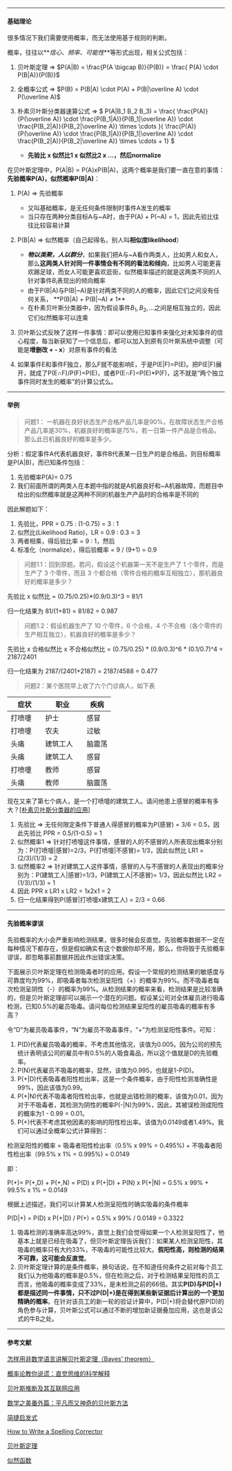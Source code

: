 

---
#### 基础理论

很多情况下我们需要使用概率，而无法使用基于规则的判断。

概率，往往以**_信心、频率、可能性_**等形式出现，相关公式包括：

1. 贝叶斯定理  ⇒ $P(A|B) = \frac{P(A \bigcap B)}{P(B)} = \frac{  P(A) \cdot P(B|A)}{P(B)}$

1. 全概率公式 ⇒  $P(B) = P(B|A) \cdot P(A) + P(B|\overline A) \cdot P(\overline A)$

1. 朴素贝叶斯分类器速算公式 ⇒ $ P(A|B_1 B_2 B_3) = \frac{ \frac{P(A)}{P(\overline A)} \cdot \frac{P(B_1|A)}{P(B_1|\overline A)} \cdot \frac{P(B_2|A)}{P(B_2|\overline A)} \times \cdots }{ \frac{P(A)}{P(\overline A)} \cdot \frac{P(B_1|A)}{P(B_1|\overline A)} \cdot \frac{P(B_2|A)}{P(B_2|\overline A)} \times \cdots  + 1} $
	- **先验比 x 似然比1 x 似然比2 x ...，然后normalize** 

在贝叶斯定理中，P(A|B) ∝ P(A)xP(B|A)，这两个概率是我们要一直在意的事情：**先验概率P(A)，似然概率P(B|A)**：

1. P(A) ⇒ 先验概率
	- 又叫基础概率，是无任何条件限制时事件A发生的概率
	- 当只存在两种分类目标A与~A时，由于P(A) + P(~A) = 1，因此先验比往往比较容易计算

1. P(B|A) ⇒ 似然概率（自己起得名，别人叫**相似度likelihood**）
	- **_物以类聚，人以群分_**，如果我们把A与~A看作两类人，比如男人和女人，那么**这两类人针对同一件事情会有不同的看法和倾向**，比如男人可能更喜欢踢足球，而女人可能更喜欢逛街，似然概率描述的就是这两类不同的人针对事件$B_i$表现出的倾向概率
	- 由于P(B|A)与P(B|~A)是针对两类不同的人的概率，因此它们之间没有任何关系， **P(B|A) + P(B|~A) ≠ 1**
	- 在朴素贝叶斯分类器中，因为假设事件$B_1, B_2, ...$之间是相互独立的，因此它们似然概率可以连乘
1. 贝叶斯公式反映了这样一件事情：即可以使用已知事件来强化对未知事件的信心程度，每当新获知了一个信息后，都可以加入到原有贝叶斯系统中调整（可能是**增删改 + - x**）对原有事件的看法

1. 如果事件E和事件F独立，那么F就不能影响E，于是P(E|F)=P(E)。把P(E|F)展开，就成了P(E∩F)/P(F)=P(E)，或者P(E∩F)=P(E)*P(F)，这不就是“两个独立事件同时发生的概率”的计算公式么。

---
#### 举例

>问题1： 一机器在良好状态生产合格产品几率是90%，在故障状态生产合格产品几率是30%，机器良好的概率是75%，若一日第一件产品是合格品，那么此日机器良好的概率是多少。 

分析：假定事件A代表机器良好，事件B代表某一日生产的是合格品，则目标概率是P(A|B)，而已知条件包括：

1. 先验概率P(A)= 0.75
2. 我们前面所谓的两类人在本题中指的就是A机器良好和~A机器故障，而题目中给出的似然概率就是这两种不同的机器生产产品时的合格率是不同的

因此解题如下：

1. 先验比，PPR = 0.75 : (1-0.75) = 3 : 1
2. 似然比(Likelihood Ratio)，LR = 0.9 : 0.3 = 3
3. 两者相乘，得后验比率 = 9 : 1，然后
4. 标准化（normalize），得后验概率 = 9 / (9+1) = 0.9


>问题1.1：回到原题。若问，假设这个机器第一天不是生产了 1 个零件，而是生产了 3 个零件，而且 3 个都合格（零件合格的概率互相独立），那机器良好的概率是多少？

先验比 x 似然比 =  (0.75/0.25)*(0.9/0.3)^3 = 81/1

归一化结果为 81/(1+81) = 81/82 = 0.987

>问题1.2：假设机器生产了 10 个零件，6 个合格，4 个不合格（各个零件的生产相互独立），机器良好的概率是多少？

先验比 x 合格似然比 x 不合格似然比 = (0.75/0.25) * (0.9/0.3)^6 * (0.1/0.7)^4 = 2187/2401

归一化结果为 2187/(2401+2187) = 2187/4588 = 0.477


>问题2：某个医院早上收了六个门诊病人，如下表

|症状　　| 职业　　　|疾病   |
|---    |---      |---     |
|打喷嚏　| 护士　　　| 感冒  |
|打喷嚏　| 农夫　　　| 过敏  |
|头痛　　| 建筑工人　| 脑震荡 |
|头痛　　| 建筑工人　| 感冒  |
|打喷嚏　| 教师　　　| 感冒  |
|头痛　　| 教师　　　| 脑震荡 |

现在又来了第七个病人，是一个打喷嚏的建筑工人。请问他患上感冒的概率有多大？[[朴素贝叶斯分类器的应用]](http://www.ruanyifeng.com/blog/2013/12/naive_bayes_classifier.html)

1. 先验比 ⇒ 无任何限定条件下普通人得感冒的概率为P(感冒) = 3/6 = 0.5，因此先验比 PPR = 0.5/(1-0.5) = 1
2. 似然概率1 ⇒ 针对打喷嚏这件事情，感冒的人的不感冒的人所表现出概率分别为：P(打喷嚏|感冒)=2/3，P(打喷嚏|不感冒)= 1/3，因此似然比 LR1 = (2/3)/(1/3) = 2
3. 似然概率2 ⇒ 针对建筑工人这件事情，感冒的人与不感冒的人表现出的概率分别为：P(建筑工人|感冒)=1/3，P(建筑工人|不感冒)= 1/3，因此似然比 LR2 = (1/3)/(1/3) = 1
4. 因此 PPR x LR1 x LR2 = 1x2x1 = 2
5. 归一化结果得到P(感冒|打喷嚏x建筑工人) = 2/3 = 0.66

---
#### 先验概率谬误

先验概率的大小会严重影响检测结果，很多时候会反直觉。先验概率数据不一定在每种情况下都存在，但是假如确实有这个数据你却不用，那么，你将毁于先验概率谬误，即忽略事前数据并因此作出错误决策。

下面展示贝叶斯定理在检测吸毒者时的应用。假设一个常规的检测结果的敏感度与可靠度均为99%，即吸毒者每次检测呈阳性（+）的概率为99%。而不吸毒者每次检测呈阴性（-）的概率为99%。从检测结果的概率来看，检测结果是比较准确的，但是贝叶斯定理卻可以揭示一个潜在的问题。假设某公司对全体雇员进行吸毒检测，已知0.5%的雇员吸毒。请问每位检测结果呈阳性的雇员吸毒的概率有多高？

令“D”为雇员吸毒事件，“N”为雇员不吸毒事件，“+”为检测呈阳性事件。可知：

1. P(D)代表雇员吸毒的概率，不考虑其他情况，该值为0.005。因为公司的预先统计表明该公司的雇员中有0.5%的人吸食毒品，所以这个值就是D的先验概率。
2. P(N)代表雇员不吸毒的概率，显然，该值为0.995，也就是1-P(D)。
3. P(+|D)代表吸毒者阳性检出率，这是一个条件概率，由于阳性检测准确性是99%，因此该值为0.99。
4. P(+|N)代表不吸毒者阳性检出率，也就是出错检测的概率，该值为0.01，因为对于不吸毒者，其检测为阴性的概率P(-|N)为99%，因此，其被误检测成阳性的概率为1 - 0.99 = 0.01。
5. P(+)代表不考虑其他因素的影响的阳性检出率。该值为0.0149或者1.49%。我们可以通过全概率公式计算得到：


检测呈阳性的概率  = 吸毒者阳性检出率（0.5% x 99% = 0.495%) + 不吸毒者阳性检出率（99.5% x 1% = 0.995%) = 0.0149

即：

P(+)= P(+,D) + P(+,N) = P(D) x P(+|D) + P(N) x P(+|N)
= 0.5% x 99% + 99.5% x 1%
= 0.0149

根据上述描述，我们可以计算某人检测呈阳性时确实吸毒的条件概率

P(D|+)  = P(D) x P(+|D) / P(+)
= 0.5% x 99% / 0.0149
= 0.3322

1. 吸毒检测的准确率高达99%，直觉上我们会觉得如果一个人检测呈阳性了，他基本上就是已经在吸毒了，但贝叶斯定理告诉我们：如果某人检测呈阳性，其吸毒的概率只有大约33%，不吸毒的可能性比较大。**假阳性高，则检测的结果不可靠，这可能会反直觉**。
2. 贝叶斯定理计算的是条件概率，换句话说，在不知道任何条件之前对每个员工我们认为他吸毒的概率是0.5%，但在检测之后，对于检测结果呈阳性的员工而言，他吸毒的概率变成了33%，是未检测之前的66倍。其实**P(D)与P(D|+)都是描述同一件事情，只不过P(D|+)是在得到某些新证据后计算出的一个更加精确的概率**。在针对该员工的新一轮的验证计算中，P(D|+)将会替代原P(D)的角色参与计算，贝叶斯公式可以通过不断的增加新证据叠加应用，这也是该公式的牛B之处。

---
#### 参考文献

[怎样用非数学语言讲解贝叶斯定理（Bayes' theorem）](https://www.zhihu.com/question/19725590/answer/32177811#)

[概率论教你说谎：直觉思维的科学解释](http://www.matrix67.com/blog/archives/2517)

[贝叶斯推断及其互联网应用](http://www.ruanyifeng.com/blog/2011/08/bayesian_inference_part_one.html)

[数学之美番外篇：平凡而又神奇的贝叶斯方法](http://mindhacks.cn/2008/09/21/the-magical-bayesian-method/)

[简捷启发式](https://book.douban.com/subject/1599035/)

[How to Write a Spelling Corrector](http://norvig.com/spell-correct.html)

[贝叶斯定理](https://zh.wikipedia.org/zh/%E8%B4%9D%E5%8F%B6%E6%96%AF%E5%AE%9A%E7%90%86)

[似然函数](https://en.wikipedia.org/wiki/Likelihood_function)
